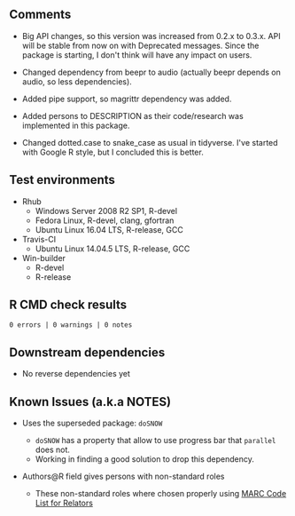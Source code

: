 ## Comments

* Big API changes, so this version was increased from 0.2.x to 0.3.x. API will be stable from now
on with Deprecated messages. Since the package is starting, I don't think will have any impact on
users.

* Changed dependency from beepr to audio (actually beepr depends on audio, so less dependencies).
* Added pipe support, so magrittr dependency was added.
* Added persons to DESCRIPTION as their code/research was implemented in this package.
* Changed dotted.case to snake_case as usual in tidyverse. I've started with Google R style, but I
concluded this is better. 

## Test environments
* Rhub
  * Windows Server 2008 R2 SP1, R-devel
  * Fedora Linux, R-devel, clang, gfortran
  * Ubuntu Linux 16.04 LTS, R-release, GCC
* Travis-CI
  * Ubuntu Linux 14.04.5 LTS, R-release, GCC
* Win-builder
  * R-devel
  * R-release

## R CMD check results

`0 errors | 0 warnings | 0 notes`

## Downstream dependencies

* No reverse dependencies yet

## Known Issues (a.k.a NOTES)

* Uses the superseded package: `doSNOW`
  * `doSNOW` has a property that allow to use progress bar that `parallel` does not.
  * Working in finding a good solution to drop this dependency.

* Authors@R field gives persons with non-standard roles
  * These non-standard roles where chosen properly using [MARC Code List for Relators](https://www.loc.gov/marc/relators/relaterm.html)
